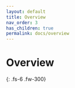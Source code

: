 ```yaml
---
layout: default
title: Overview
nav_order: 3
has_children: true
permalink: docs/overview
---
```


# Overview
{: .fs-6 .fw-300}